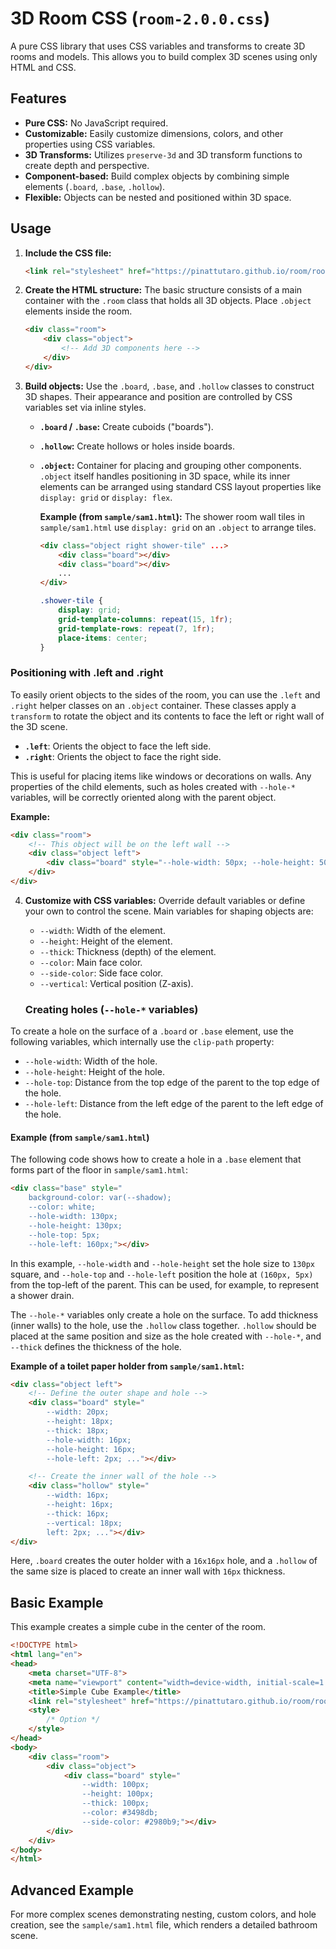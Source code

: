 # 3D Room CSS (`room-2.0.0.css`)

A pure CSS library that uses CSS variables and transforms to create 3D rooms and models. This allows you to build complex 3D scenes using only HTML and CSS.

## Features

- **Pure CSS:** No JavaScript required.
- **Customizable:** Easily customize dimensions, colors, and other properties using CSS variables.
- **3D Transforms:** Utilizes `preserve-3d` and 3D transform functions to create depth and perspective.
- **Component-based:** Build complex objects by combining simple elements (`.board`, `.base`, `.hollow`).
- **Flexible:** Objects can be nested and positioned within 3D space.

## Usage

1.  **Include the CSS file:**
    ```html
    <link rel="stylesheet" href="https://pinattutaro.github.io/room/room.css">
    ```

2.  **Create the HTML structure:**
    The basic structure consists of a main container with the `.room` class that holds all 3D objects. Place `.object` elements inside the room.

    ```html
    <div class="room">
        <div class="object">
            <!-- Add 3D components here -->
        </div>
    </div>
    ```

3.  **Build objects:**
    Use the `.board`, `.base`, and `.hollow` classes to construct 3D shapes. Their appearance and position are controlled by CSS variables set via inline styles.

    - **`.board` / `.base`:** Create cuboids ("boards").
    - **`.hollow`:** Create hollows or holes inside boards.
    - **`.object`:** Container for placing and grouping other components. `.object` itself handles positioning in 3D space, while its inner elements can be arranged using standard CSS layout properties like `display: grid` or `display: flex`.

      **Example (from `sample/sam1.html`):**
      The shower room wall tiles in `sample/sam1.html` use `display: grid` on an `.object` to arrange tiles.

      ```html
      <div class="object right shower-tile" ...>
          <div class="board"></div>
          <div class="board"></div>
          ...
      </div>
      ```

      ```css
      .shower-tile {
          display: grid;
          grid-template-columns: repeat(15, 1fr);
          grid-template-rows: repeat(7, 1fr);
          place-items: center;
      }
      ```

### Positioning with .left and .right

To easily orient objects to the sides of the room, you can use the `.left` and `.right` helper classes on an `.object` container. These classes apply a `transform` to rotate the object and its contents to face the left or right wall of the 3D scene.

- **`.left`**: Orients the object to face the left side.
- **`.right`**: Orients the object to face the right side.

This is useful for placing items like windows or decorations on walls. Any properties of the child elements, such as holes created with `--hole-*` variables, will be correctly oriented along with the parent object.

**Example:**
```html
<div class="room">
    <!-- This object will be on the left wall -->
    <div class="object left">
        <div class="board" style="--hole-width: 50px; --hole-height: 50px;"></div>
    </div>
</div>
```

4.  **Customize with CSS variables:**
    Override default variables or define your own to control the scene. Main variables for shaping objects are:
    - `--width`: Width of the element.
    - `--height`: Height of the element.
    - `--thick`: Thickness (depth) of the element.
    - `--color`: Main face color.
    - `--side-color`: Side face color.
    - `--vertical`: Vertical position (Z-axis).

    ### Creating holes (`--hole-*` variables)

To create a hole on the surface of a `.board` or `.base` element, use the following variables, which internally use the `clip-path` property:

- `--hole-width`: Width of the hole.
- `--hole-height`: Height of the hole.
- `--hole-top`: Distance from the top edge of the parent to the top edge of the hole.
- `--hole-left`: Distance from the left edge of the parent to the left edge of the hole.

#### Example (from `sample/sam1.html`)

The following code shows how to create a hole in a `.base` element that forms part of the floor in `sample/sam1.html`:

```html
<div class="base" style="
    background-color: var(--shadow); 
    --color: white; 
    --hole-width: 130px; 
    --hole-height: 130px; 
    --hole-top: 5px; 
    --hole-left: 160px;"></div>
```

In this example, `--hole-width` and `--hole-height` set the hole size to `130px` square, and `--hole-top` and `--hole-left` position the hole at `(160px, 5px)` from the top-left of the parent. This can be used, for example, to represent a shower drain.

The `--hole-*` variables only create a hole on the surface. To add thickness (inner walls) to the hole, use the `.hollow` class together. `.hollow` should be placed at the same position and size as the hole created with `--hole-*`, and `--thick` defines the thickness of the hole.

**Example of a toilet paper holder from `sample/sam1.html`:**

```html
<div class="object left">
    <!-- Define the outer shape and hole -->
    <div class="board" style="
        --width: 20px; 
        --height: 18px; 
        --thick: 18px; 
        --hole-width: 16px; 
        --hole-height: 16px; 
        --hole-left: 2px; ..."></div>

    <!-- Create the inner wall of the hole -->
    <div class="hollow" style="
        --width: 16px; 
        --height: 16px; 
        --thick: 16px; 
        --vertical: 18px; 
        left: 2px; ..."></div>
</div>
```

Here, `.board` creates the outer holder with a `16x16px` hole, and a `.hollow` of the same size is placed to create an inner wall with `16px` thickness.

## Basic Example

This example creates a simple cube in the center of the room.

```html
<!DOCTYPE html>
<html lang="en">
<head>
    <meta charset="UTF-8">
    <meta name="viewport" content="width=device-width, initial-scale=1.0">
    <title>Simple Cube Example</title>
    <link rel="stylesheet" href="https://pinattutaro.github.io/room/room.css">
    <style>
        /* Option */
    </style>
</head>
<body>
    <div class="room">
        <div class="object">
            <div class="board" style="
                --width: 100px; 
                --height: 100px; 
                --thick: 100px; 
                --color: #3498db; 
                --side-color: #2980b9;"></div>
        </div>
    </div>
</body>
</html>
```

## Advanced Example

For more complex scenes demonstrating nesting, custom colors, and hole creation, see the `sample/sam1.html` file, which renders a detailed bathroom scene.